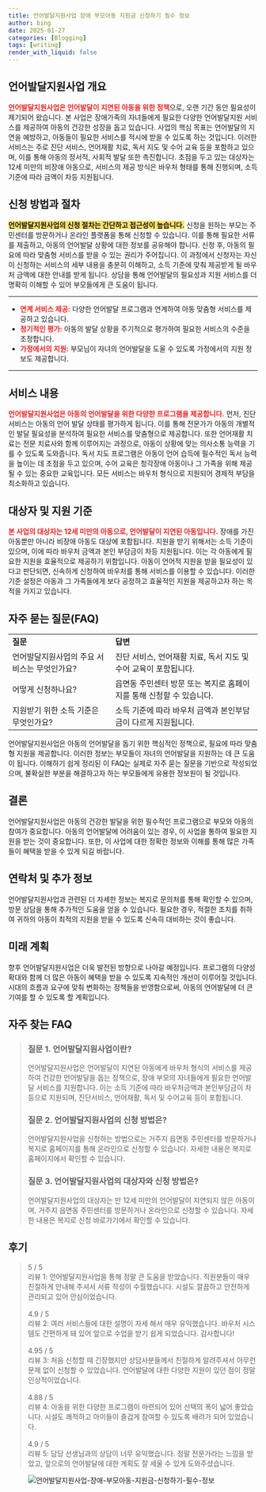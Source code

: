 ```yaml
---
title: 언어발달지원사업 장애 부모아동 지원금 신청하기 필수 정보
author: bing
date: 2025-01-27
categories: [Blogging]
tags: [writing]
render_with_liquid: false
---
```



<h2 id='언어발달지원사업 개요'>언어발달지원사업 개요</h2>

<p><b><span style="color: #ee2323;">언어발달지원사업은 언어발달이 지연된 아동을 위한 정책</span></b>으로, 오랜 기간 동안 필요성이 제기되어 왔습니다. 본 사업은 장애가족의 자녀들에게 필요한 다양한 언어발달지원 서비스를 제공하여 아동의 건강한 성장을 돕고 있습니다. 사업의 핵심 목표는 언어발달의 지연을 예방하고, 아동들이 필요한 서비스를 적시에 받을 수 있도록 하는 것입니다. 이러한 서비스는 주로 진단 서비스, 언어재활 치료, 독서 지도 및 수어 교육 등을 포함하고 있으며, 이를 통해 아동의 정서적, 사회적 발달 또한 촉진합니다. 초점을 두고 있는 대상자는 12세 미만의 비장애 아동으로, 서비스의 제공 방식은 바우처 형태를 통해 진행되며, 소득 기준에 따라 금액이 차등 지원됩니다.</p>

<h2 id='신청 방법과 절차'>신청 방법과 절차</h2>

<p><b><span style="background-color: #ffe066;">언어발달지원사업의 신청 절차는 간단하고 접근성이 높습니다.</span></b> 신청을 원하는 부모는 주민센터를 방문하거나 온라인 플랫폼을 통해 신청할 수 있습니다. 이를 통해 필요한 서류를 제출하고, 아동의 언어발달 상황에 대한 정보를 공유해야 합니다. 신청 후, 아동의 필요에 따라 맞춤형 서비스를 받을 수 있는 권리가 주어집니다. 이 과정에서 신청자는 자신이 신청하는 서비스의 세부 내용을 충분히 이해하고, 소득 기준에 맞춰 제공받게 될 바우처 금액에 대한 안내를 받게 됩니다. 상담을 통해 언어발달의 필요성과 지원 서비스를 더 명확히 이해할 수 있어 부모들에게 큰 도움이 됩니다.</p>

<hr />

<ul>
    <li><b><span style="color: #ee2323;">연계 서비스 제공:</span></b> 다양한 언어발달 프로그램과 연계하여 아동 맞춤형 서비스를 제공하고 있습니다.</li>
    <li><b><span style="color: #ee2323;">정기적인 평가:</span></b> 아동의 발달 상황을 주기적으로 평가하여 필요한 서비스의 수준을 조정합니다.</li>
    <li><b><span style="color: #ee2323;">가정에서의 지원:</span></b> 부모님이 자녀의 언어발달을 도울 수 있도록 가정에서의 지원 정보도 제공합니다.</li>
</ul>

<hr />

<h2 id='서비스 내용'>서비스 내용</h2>

<p><b><span style="color: #ee2323;">언어발달지원사업은 아동의 언어발달을 위한 다양한 프로그램을 제공합니다.</span></b> 먼저, 진단 서비스는 아동의 언어 발달 상태를 평가하게 됩니다. 이를 통해 전문가가 아동의 개별적인 발달 필요성을 분석하여 필요한 서비스를 맞춤형으로 제공합니다. 또한 언어재활 치료는 전문 치료사와 함께 이루어지는 과정으로, 아동이 상황에 맞는 의사소통 능력을 기를 수 있도록 도와줍니다. 독서 지도 프로그램은 아동이 언어 습득에 필수적인 독서 능력을 높이는 데 초점을 두고 있으며, 수어 교육은 청각장애 아동이나 그 가족을 위해 제공될 수 있는 중요한 교육입니다. 모든 서비스는 바우처 형식으로 지원되어 경제적 부담을 최소화하고 있습니다.</p>

<h2 id='대상자 및 지원 기준'>대상자 및 지원 기준</h2>

<p><b><span style="color: #ee2323;">본 사업의 대상자는 12세 미만의 아동으로, 언어발달이 지연된 아동입니다.</span></b> 장애를 가진 아동뿐만 아니라 비장애 아동도 대상에 포함됩니다. 지원을 받기 위해서는 소득 기준이 있으며, 이에 따라 바우처 금액과 본인 부담금이 차등 지원됩니다. 이는 각 아동에게 필요한 지원을 효율적으로 제공하기 위함입니다. 아동이 언어적 지원을 받을 필요성이 있다고 판단되면, 신속하게 신청하여 바우처를 통해 서비스를 이용할 수 있습니다. 이러한 기준 설정은 아동과 그 가족들에게 보다 공정하고 효율적인 지원을 제공하고자 하는 목적을 가지고 있습니다.</p>

<h2 id='자주 묻는 질문(FAQ)'>자주 묻는 질문(FAQ)</h2>

<table>
    <tr>
        <td><b>질문</b></td>
        <td><b>답변</b></td>
    </tr>
    <tr>
        <td>언어발달지원사업의 주요 서비스는 무엇인가요?</td>
        <td>진단 서비스, 언어재활 치료, 독서 지도 및 수어 교육이 포함됩니다.</td>
    </tr>
    <tr>
        <td>어떻게 신청하나요?</td>
        <td>읍면동 주민센터 방문 또는 복지로 홈페이지를 통해 신청할 수 있습니다.</td>
    </tr>
    <tr>
        <td>지원받기 위한 소득 기준은 무엇인가요?</td>
        <td>소득 기준에 따라 바우처 금액과 본인부담금이 다르게 지원됩니다.</td>
    </tr>
</table>

<p>언어발달지원사업은 아동의 언어발달을 돕기 위한 핵심적인 정책으로, 필요에 따라 맞춤형 지원을 제공합니다. 이러한 정보는 부모들이 자녀의 언어발달을 지원하는 데 큰 도움이 됩니다. 이해하기 쉽게 정리된 이 FAQ는 실제로 자주 묻는 질문을 기반으로 작성되었으며, 불확실한 부분을 해결하고자 하는 부모들에게 유용한 정보원이 될 것입니다.</p>

<h2 id='결론'>결론</h2>

<p>언어발달지원사업은 아동의 건강한 발달을 위한 필수적인 프로그램으로 부모와 아동의 참여가 중요합니다. 아동의 언어발달에 어려움이 있는 경우, 이 사업을 통하여 필요한 지원을 받는 것이 중요합니다. 또한, 이 사업에 대한 정확한 정보와 이해를 통해 많은 가족들이 혜택을 받을 수 있게 되길 바랍니다.</p>

<h2 id='연락처 및 추가 정보'>연락처 및 추가 정보</h2>

<p>언어발달지원사업과 관련된 더 자세한 정보는 복지로 문의처를 통해 확인할 수 있으며, 방문 상담을 통해 추가적인 도움을 얻을 수 있습니다. 필요한 경우, 적절한 조치를 취하여 귀하의 아동이 최적의 지원을 받을 수 있도록 신속히 대비하는 것이 좋습니다.</p>

<h2 id='미래 계획'>미래 계획</h2>

<p>향후 언어발달지원사업은 더욱 발전된 방향으로 나아갈 예정입니다. 프로그램의 다양성 확대와 함께 더 많은 아동이 혜택을 받을 수 있도록 지속적인 개선이 이루어질 것입니다. 시대의 흐름과 요구에 맞춰 변화하는 정책들을 반영함으로써, 아동의 언어발달에 더 큰 기여를 할 수 있도록 할 계획입니다.</p>


<h2 id='자주_찾는_FAQ'>자주 찾는 FAQ</h2>
<div itemscope="" itemtype="https://schema.org/FAQPage"> 
<blockquote> 
<div itemscope="" itemprop="mainEntity" itemtype="https://schema.org/Question"> 
<h3 itemprop="name">질문 1. 언어발달지원사업이란?</h3> 
<div itemscope="" itemprop="acceptedAnswer" itemtype="https://schema.org/Answer"> 
<span itemprop="text"> 
<p>언어발달지원사업은 언어발달이 지연된 아동에게 바우처 형식의 서비스를 제공하여 건강한 언어발달을 돕는 정책으로, 장애 부모의 자녀들에게 필요한 언어발달 서비스를 지원합니다. 이는 소득 기준에 따라 바우처금액과 본인부담금이 차등으로 지원되며, 진단서비스, 언어재활, 독서 및 수어교육 등이 포함됩니다.</p> 
</span> 
</div> 
</div> 

<div itemscope="" itemprop="mainEntity" itemtype="https://schema.org/Question"> 
<h3 itemprop="name">질문 2. 언어발달지원사업의 신청 방법은?</h3> 
<div itemscope="" itemprop="acceptedAnswer" itemtype="https://schema.org/Answer"> 
<span itemprop="text"> 
<p>언어발달지원사업을 신청하는 방법으로는 거주지 읍면동 주민센터를 방문하거나 복지로 홈페이지를 통해 온라인으로 신청할 수 있습니다. 자세한 내용은 복지로 홈페이지에서 확인할 수 있습니다.</p> 
</span> 
</div> 
</div> 

<div itemscope="" itemprop="mainEntity" itemtype="https://schema.org/Question"> 
<h3 itemprop="name">질문 3. 언어발달지원사업의 대상자와 신청 방법은?</h3> 
<div itemscope="" itemprop="acceptedAnswer" itemtype="https://schema.org/Answer"> 
<span itemprop="text"> 
<p>언어발달지원사업의 대상자는 만 12세 미만의 언어발달이 지연되지 않은 아동이며, 거주지 읍면동 주민센터를 방문하거나 온라인으로 신청할 수 있습니다. 자세한 내용은 복지로 신청 바로가기에서 확인할 수 있습니다.</p> 
</span> 
</div> 
</div> 
</blockquote> 
</div>
<h2 id='후기'>후기</h2>
<div itemscope itemtype="https://schema.org/Product">
  <blockquote>
  <div itemprop="review" itemscope itemtype="https://schema.org/Review">
      <div itemprop="reviewRating" itemscope itemtype="https://schema.org/Rating"> <span itemprop="ratingValue">5</span> / <span itemprop="bestRating">5</span> </div>
      <span itemprop="reviewBody">리뷰 1: 언어발달지원사업을 통해 정말 큰 도움을 받았습니다. 직원분들이 매우 친절하게 안내해 주셔서 서류 작성이 수월했습니다. 시설도 깔끔하고 안전하게 관리되고 있어 안심이었습니다.</span>
  </div>
  <br>
  <div itemprop="review" itemscope itemtype="https://schema.org/Review">
      <div itemprop="reviewRating" itemscope itemtype="https://schema.org/Rating"> <span itemprop="ratingValue">4.9</span> / <span itemprop="bestRating">5</span> </div>
      <span itemprop="reviewBody">리뷰 2: 여러 서비스들에 대한 설명이 자세 해서 매우 유익했습니다. 바우처 시스템도 간편하게 돼 있어 앞으로 수업을 받기 쉽게 되었습니다. 감사합니다!</span>
  </div>
  <br>
  <div itemprop="review" itemscope itemtype="https://schema.org/Review">
      <div itemprop="reviewRating" itemscope itemtype="https://schema.org/Rating"> <span itemprop="ratingValue">4.95</span> / <span itemprop="bestRating">5</span> </div>
      <span itemprop="reviewBody">리뷰 3: 처음 신청할 때 긴장했지만 상담사분들께서 친절하게 알려주셔서 아무런 문제 없이 신청할 수 있었습니다. 언어발달에 대한 다양한 지원이 있던 점이 정말 인상적이었습니다.</span>
  </div>
  <br>
  <div itemprop="review" itemscope itemtype="https://schema.org/Review">
      <div itemprop="reviewRating" itemscope itemtype="https://schema.org/Rating"> <span itemprop="ratingValue">4.88</span> / <span itemprop="bestRating">5</span> </div>
      <span itemprop="reviewBody">리뷰 4: 아동을 위한 다양한 프로그램이 마련되어 있어 선택의 폭이 넓어 좋았습니다. 시설도 쾌적하고 아이들이 즐겁게 참여할 수 있도록 배려가 되어 있었습니다.</span>
  </div>
  <br>
  <div itemprop="review" itemscope itemtype="https://schema.org/Review">
      <div itemprop="reviewRating" itemscope itemtype="https://schema.org/Rating"> <span itemprop="ratingValue">4.9</span> / <span itemprop="bestRating">5</span> </div>
      <span itemprop="reviewBody">리뷰 5: 담당 선생님과의 상담이 너무 유익했습니다. 정말 전문가라는 느낌을 받았고, 앞으로의 언어발달에 대한 계획도 잘 세울 수 있게 도와주셨습니다.</span>
  </div>
  </blockquote>
</div>
<figure class="image"><img src="https://blackassets.github.io/assets/img/thumbnail/언어발달지원사업-장애-부모아동-지원금-신청하기-필수-정보.webp" alt="언어발달지원사업-장애-부모아동-지원금-신청하기-필수-정보"></figure>